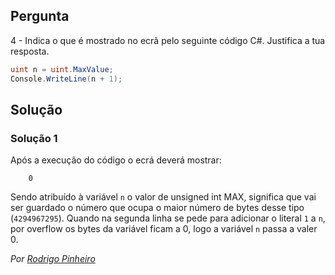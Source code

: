 ## Pergunta
4 - Indica o que é mostrado no ecrã pelo seguinte código C#. Justifica a tua
resposta.

```cs
uint n = uint.MaxValue;
Console.WriteLine(n + 1);
```

## Solução

### Solução 1
Após a execução do código o ecrá deverá mostrar:

```text
    0
```
Sendo atribuído à variável `n` o valor de unsigned int MAX, significa que vai ser guardado o número que ocupa o maior número de bytes desse tipo (`4294967295`).
Quando na segunda linha se pede para adicionar o literal `1` a `n`, por overflow os bytes da variável ficam a 0, logo a variável `n` passa a valer 0.

*Por [Rodrigo Pinheiro](https://github.com/RodrigoPrinheiro)*
